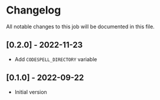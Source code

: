 # Changelog
All notable changes to this job will be documented in this file.

## [0.2.0] - 2022-11-23
* Add `CODESPELL_DIRECTORY` variable

## [0.1.0] - 2022-09-22
* Initial version